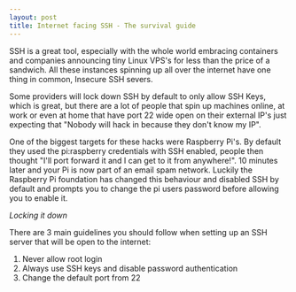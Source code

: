 ```yaml
---
layout: post
title: Internet facing SSH - The survival guide
---
```


SSH is a great tool, especially with the whole world embracing containers and companies announcing tiny Linux VPS's for less than the price of a sandwich. All these instances spinning up all over the internet have one thing in common, Insecure SSH severs.

Some providers will lock down SSH by default to only allow SSH Keys, which is great, but there are a lot of people that spin up machines online, at work or even at home that have port 22 wide open on their external IP's just expecting that "Nobody will hack in because they don't know my IP".

One of the biggest targets for these hacks were Raspberry Pi's. By default they used the pi:raspberry credentials with SSH enabled, people then thought "I'll port forward it and I can get to it from anywhere!". 10 minutes later and your Pi is now part of an email spam network. Luckily the Raspberry Pi foundation has changed this behaviour and disabled SSH by default and prompts you to change the pi users password before allowing you to enable it.

*Locking it down*

There are 3 main guidelines you should follow when setting up an SSH server that will be open to the internet: 

1. Never allow root login
2. Always use SSH keys and disable password authentication
3. Change the default port from 22


